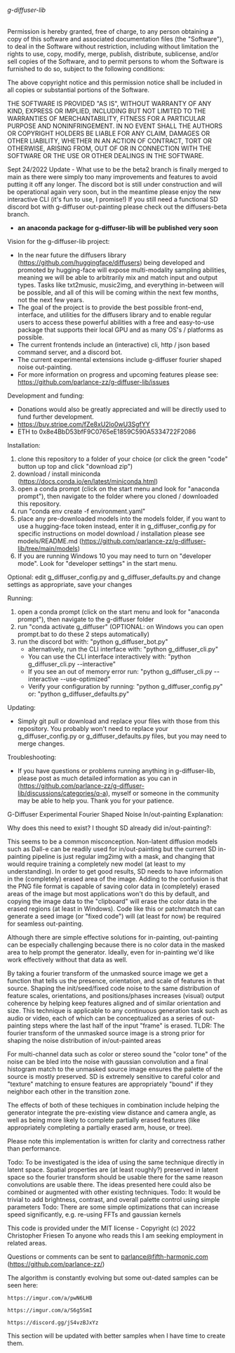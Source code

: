 ######  g-diffuser-lib ######

Permission is hereby granted, free of charge, to any person obtaining a copy
of this software and associated documentation files (the "Software"), to deal
in the Software without restriction, including without limitation the rights
to use, copy, modify, merge, publish, distribute, sublicense, and/or sell
copies of the Software, and to permit persons to whom the Software is
furnished to do so, subject to the following conditions:

The above copyright notice and this permission notice shall be included in all
copies or substantial portions of the Software.

THE SOFTWARE IS PROVIDED "AS IS", WITHOUT WARRANTY OF ANY KIND, EXPRESS OR
IMPLIED, INCLUDING BUT NOT LIMITED TO THE WARRANTIES OF MERCHANTABILITY,
FITNESS FOR A PARTICULAR PURPOSE AND NONINFRINGEMENT. IN NO EVENT SHALL THE
AUTHORS OR COPYRIGHT HOLDERS BE LIABLE FOR ANY CLAIM, DAMAGES OR OTHER
LIABILITY, WHETHER IN AN ACTION OF CONTRACT, TORT OR OTHERWISE, ARISING FROM,
OUT OF OR IN CONNECTION WITH THE SOFTWARE OR THE USE OR OTHER DEALINGS IN THE
SOFTWARE.


Sept 24/2022 Update - What use to be the beta2 branch is finally merged to main as there were simply too many improvements and features
                      to avoid putting it off any longer. The discord bot is still under construction and will be operational again
                      very soon, but in the meantime please enjoy the new interactive CLI (it's fun to use, I promise!)
                      If you still need a functional SD discord bot with g-diffuser out-painting please check out the diffusers-beta branch.

- **an anaconda package for g-diffuser-lib will be published very soon**

Vision for the g-diffuser-lib project:
 - In the near future the diffusers library (https://github.com/huggingface/diffusers) being developed and promoted by hugging-face will expose multi-modality sampling abilities, meaning we will be able to arbitrarily mix and match input and output types. Tasks like txt2music, music2img, and everything in-between will be possible, and all of this will be coming within the next few months, not the next few years.
 - The goal of the project is to provide the best possible front-end, interface, and utilities for the diffusers library and to enable regular users to access these powerful abilities with a free and easy-to-use package that supports their local GPU and as many OS's / platforms as possible.
 - The current frontends include an (interactive) cli, http / json based command server, and a discord bot.
 - The current experimental extensions include g-diffuser fourier shaped noise out-painting.
 - For more information on progress and upcoming features please see: https://github.com/parlance-zz/g-diffuser-lib/issues
 
Development and funding:
 - Donations would also be greatly appreciated and will be directly used to fund further development.
 - https://buy.stripe.com/fZe8xU2lo0wU3SgfYY
 - ETH to 0x8e4BbD53bfF9C0765eE1859C590A5334722F2086

Installation:
 1)  clone this repository to a folder of your choice (or click the green "code" button up top and click "download zip")
 2)  download / install miniconda (https://docs.conda.io/en/latest/miniconda.html)
 3)  open a conda prompt (click on the start menu and look for "anaconda prompt"),
     then navigate to the folder where you cloned / downloaded this repository.
 4)  run "conda env create -f environment.yaml"
 5)  place any pre-downloaded models into the models folder, if you want to use a hugging-face token instead, enter it in g_diffuser_config.py
     for specific instructions on model download / installation please see models/README.md (https://github.com/parlance-zz/g-diffuser-lib/tree/main/models)
 6)  If you are running Windows 10 you may need to turn on "developer mode". Look for "developer settings" in the start menu.
     
Optional: edit g_diffuser_config.py and g_diffuser_defaults.py and change settings as appropriate, save your changes
 
 Running:
 1)  open a conda prompt (click on the start menu and look for "anaconda prompt"), then navigate to the g-diffuser folder
 2)  run "conda activate g_diffuser" (OPTIONAL: on Windows you can open prompt.bat to do these 2 steps automatically)
 3)  run the discord bot with: "python g_diffuser_bot.py"
       - alternatively, run the CLI interface with: "python g_diffuser_cli.py"
       - You can use the CLI interface interactively with: "python g_diffuser_cli.py --interactive"
       - If you see an out of memory error run: "python g_diffuser_cli.py --interactive --use-optimized"
       - Verify your configuration by running: "python g_diffuser_config.py" or: "python g_diffuser_defaults.py"

Updating:
 - Simply git pull or download and replace your files with those from this repository. You probably won't need to replace your g_diffuser_config.py or g_diffuser_defaults.py files, but you may need to merge changes.

Troubleshooting:
 - If you have questions or problems running anything in g-diffuser-lib, please post as much detailed information as you can in (https://github.com/parlance-zz/g-diffuser-lib/discussions/categories/q-a), myself or someone in the community may be able to help you. Thank you for your patience.
 
 
 G-Diffuser Experimental Fourier Shaped Noise In/out-painting Explanation:
 
  Why does this need to exist? I thought SD already did in/out-painting?:
 
 This seems to be a common misconception. Non-latent diffusion models such as Dall-e can be readily used for in/out-painting
 but the current SD in-painting pipeline is just regular img2img with a mask, and changing that would require training a
 completely new model (at least to my understanding). In order to get good results, SD needs to have information in the
 (completely) erased area of the image. Adding to the confusion is that the PNG file format is capable of saving color data in
 (completely) erased areas of the image but most applications won't do this by default, and copying the image data to the "clipboard"
 will erase the color data in the erased regions (at least in Windows). Code like this or patchmatch that can generate a
 seed image (or "fixed code") will (at least for now) be required for seamless out-painting.
 
 Although there are simple effective solutions for in-painting, out-painting can be especially challenging because there is no color data
 in the masked area to help prompt the generator. Ideally, even for in-painting we'd like work effectively without that data as well.

 By taking a fourier transform of the unmasked source image we get a function that tells us the presence, orientation, and scale of features
 in that source. Shaping the init/seed/fixed code noise to the same distribution of feature scales, orientations, and positions/phases
 increases (visual) output coherence by helping keep features aligned and of similar orientation and size. This technique is applicable to any continuous
 generation task such as audio or video, each of which can be conceptualized as a series of out-painting steps where the last half of the input "frame" is erased.
 TLDR: The fourier transform of the unmasked source image is a strong prior for shaping the noise distribution of in/out-painted areas
 
 For multi-channel data such as color or stereo sound the "color tone" of the noise can be bled into the noise with gaussian convolution and
 a final histogram match to the unmasked source image ensures the palette of the source is mostly preserved. SD is extremely sensitive to
 careful color and "texture" matching to ensure features are appropriately "bound" if they neighbor each other in the transition zone.
 
 The effects of both of these techiques in combination include helping the generator integrate the pre-existing view distance and camera angle,
 as well as being more likely to complete partially erased features (like appropriately completing a partially erased arm, house, or tree).
 
 Please note this implementation is written for clarity and correctness rather than performance.
 
 Todo: To be investigated is the idea of using the same technique directly in latent space. Spatial properties are (at least roughly?) preserved
 in latent space so the fourier transform should be usable there for the same reason convolutions are usable there. The ideas presented here
 could also be combined or augmented with other existing techniques.
 Todo: It would be trivial to add brightness, contrast, and overall palette control using simple parameters
 Todo: There are some simple optimizations that can increase speed significantly, e.g. re-using FFTs and gaussian kernels

 This code is provided under the MIT license -  Copyright (c) 2022 Christopher Friesen
 To anyone who reads this I am seeking employment in related areas.
 
 Questions or comments can be sent to parlance@fifth-harmonic.com (https://github.com/parlance-zz/)
 
 The algorithm is constantly evolving but some out-dated samples can be seen here:
 
    https://imgur.com/a/pwN6LHB
    
    https://imgur.com/a/S6g5SmI
    
    https://discord.gg/jS4vzBJxYz
    
    
 This section will be updated with better samples when I have time to create them.
